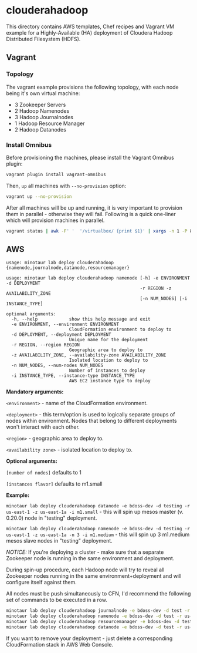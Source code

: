 clouderahadoop
==============

This directory contains AWS templates, Chef recipes and Vagrant VM example for a Highly-Available (HA) deployment of Cloudera Hadoop Distributed Filesystem (HDFS).

## Vagrant

### Topology

The vagrant example provisions the following topology, with each node being it's own virtual machine:

* 3 Zookeeper Servers
* 2 Hadoop Namenodes
* 3 Hadoop Journalnodes
* 1 Hadoop Resource Manager
* 2 Hadoop Datanodes

### Install Omnibus

Before provisioning the machines, please install the Vagrant Omnibus plugin:
```bash
vagrant plugin install vagrant-omnibus
```

Then, `up` all machines with `--no-provision` option:
```bash
vagrant up --no-provision
```

After all machines will be up and running, it is very important to provision them in parallel - otherwise they will fail. Following is a quick one-liner which will provision machines in parallel.

```bash
vagrant status | awk -F' '  '/virtualbox/ {print $1}' | xargs -n 1 -P 8 vagrant provision
```

## AWS

```
usage: minotaur lab deploy clouderahadoop {namenode,journalnode,datanode,resourcemanager}
```

```
usage: minotaur lab deploy clouderahadoop namenode [-h] -e ENVIRONMENT -d DEPLOYMENT
                                                   -r REGION -z AVAILABILITY_ZONE
                                                   [-n NUM_NODES] [-i INSTANCE_TYPE]

optional arguments:
  -h, --help            show this help message and exit
  -e ENVIRONMENT, --environment ENVIRONMENT
                        CloudFormation environment to deploy to
  -d DEPLOYMENT, --deployment DEPLOYMENT
                        Unique name for the deployment
  -r REGION, --region REGION
                        Geographic area to deploy to
  -z AVAILABILITY_ZONE, --availability-zone AVAILABILITY_ZONE
                        Isolated location to deploy to
  -n NUM_NODES, --num-nodes NUM_NODES
                        Number of instances to deploy
  -i INSTANCE_TYPE, --instance-type INSTANCE_TYPE
                        AWS EC2 instance type to deploy

```

**Mandatory arguments:**

`<environment>` - name of the CloudFormation environment.

`<deployment>` - this term/option is used to logically separate groups of nodes within environment. Nodes that belong to different deployments won't interact with each other.

`<region>` - geographic area to deploy to.

`<availability zone>` - isolated location to deploy to.

**Optional arguments:**

`[number of nodes]` defaults to 1

`[instances flavor]` defaults to m1.small

**Example:**

`minotaur lab deploy clouderahadoop datanode -e bdoss-dev -d testing -r us-east-1 -z us-east-1a -i m1.small` - this will spin up mesos master (v. 0.20.0) node in "testing" deployment.

`minotaur lab deploy clouderahadoop namenode -e bdoss-dev -d testing -r us-east-1 -z us-east-1a -n 3 -i m1.medium` - this will spin up 3 m1.medium mesos slave nodes in "testing" deployment.

*NOTICE:* If you're deploying a cluster - make sure that a separate Zookeeper node is running in the same environment and deployment.

During spin-up procedure, each Hadoop node will try to reveal all Zookeeper nodes running in the same environment+deployment and will configure itself against them.

All nodes must be push simultaneously to CFN, I'd recommend the following set of commands to be executed in a row.

```bash
minotaur lab deploy clouderahadoop journalnode -e bdoss-dev -d test -r us-east-1 -z us-east-1a -n 3
minotaur lab deploy clouderahadoop namenode -e bdoss-dev -d test -r us-east-1 -z us-east-1a -n 2
minotaur lab deploy clouderahadoop resourcemanager -e bdoss-dev -d test -r us-east-1 -z us-east-1a
minotaur lab deploy clouderahadoop datanode -e bdoss-dev -d test -r us-east-1 -z us-east-1a
```

If you want to remove your deployment - just delete a corresponding CloudFormation stack in AWS Web Console.